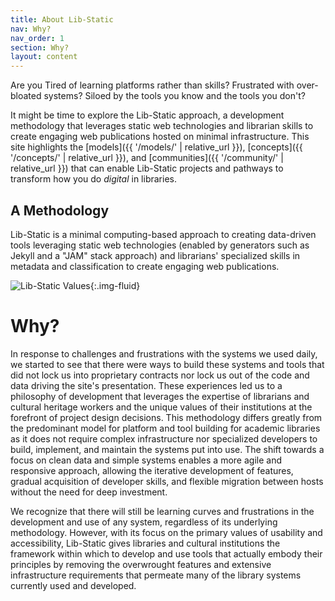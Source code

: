 ```yaml
---
title: About Lib-Static
nav: Why?
nav_order: 1
section: Why?
layout: content
---
```


Are you Tired of learning platforms rather than skills? Frustrated with over-bloated systems? Siloed by the tools you know and the tools you don't?

It might be time to explore the Lib-Static approach, a development methodology that leverages static web technologies and librarian skills to create engaging web publications hosted on minimal infrastructure.
This site highlights the [models]({{ '/models/' | relative_url }}), [concepts]({{ '/concepts/' | relative_url }}), and [communities]({{ '/community/' | relative_url }}) that can enable Lib-Static projects and pathways to transform how you do *digital* in libraries.

## A Methodology

Lib-Static is a minimal computing-based approach to creating data-driven tools leveraging static web technologies (enabled by generators such as Jekyll and a "JAM" stack approach) and librarians' specialized skills in metadata and classification to create engaging web publications.

![Lib-Static Values](https://lib-static.github.io/images/lib-static-values.png){:.img-fluid}

# Why?

In response to challenges and frustrations with the systems we used daily, we started to see that there were ways to build these systems and tools that did not lock us into proprietary contracts nor lock us out of the code and data driving the site's presentation. 
These experiences led us to a philosophy of development that leverages the expertise of librarians and cultural heritage workers and the unique values of their institutions at the forefront of project design decisions.
This methodology differs greatly from the predominant model for platform and tool building for academic libraries as it does not require complex infrastructure nor specialized developers to build, implement, and maintain the systems put into use.
The shift towards a focus on clean data and simple systems enables a more agile and responsive approach, allowing the iterative development of features, gradual acquisition of developer skills, and flexible migration between hosts without the need for deep investment. 

We recognize that there will still be learning curves and frustrations in the development and use of any system, regardless of its underlying methodology. 
However, with its focus on the primary values of usability and accessibility, Lib-Static gives libraries and cultural institutions the framework within which to develop and use tools that actually embody their principles by removing the overwrought features and extensive infrastructure requirements that permeate many of the library systems currently used and developed.
